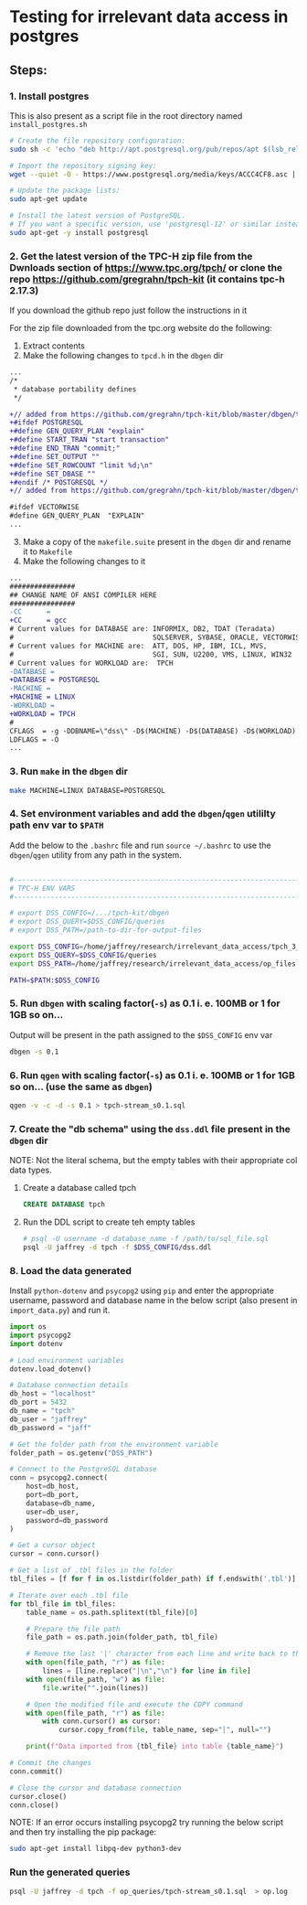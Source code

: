 # Testing for irrelevant data access in postgres

## Steps:

### 1. Install postgres
This is also present as a script file in the root directory named `install_postgres.sh`
```sh
# Create the file repository configuration:
sudo sh -c 'echo "deb http://apt.postgresql.org/pub/repos/apt $(lsb_release -cs)-pgdg main" > /etc/apt/sources.list.d/pgdg.list'

# Import the repository signing key:
wget --quiet -O - https://www.postgresql.org/media/keys/ACCC4CF8.asc | sudo apt-key add -

# Update the package lists:
sudo apt-get update

# Install the latest version of PostgreSQL.
# If you want a specific version, use 'postgresql-12' or similar instead of 'postgresql':
sudo apt-get -y install postgresql
```

### 2. Get the latest version of the TPC-H zip file from the Dwnloads section of https://www.tpc.org/tpch/ or clone the repo https://github.com/gregrahn/tpch-kit (it contains tpc-h 2.17.3)

If you download the github repo just follow the instructions in it

For the zip file downloaded from the tpc.org website do the following:
1. Extract contents
2. Make the following changes to `tpcd.h` in the `dbgen` dir
```diff
...
/*
 * database portability defines
 */

+// added from https://github.com/gregrahn/tpch-kit/blob/master/dbgen/tpcd.h
+#ifdef POSTGRESQL
+#define GEN_QUERY_PLAN "explain"
+#define START_TRAN "start transaction"
+#define END_TRAN "commit;"
+#define SET_OUTPUT ""
+#define SET_ROWCOUNT "limit %d;\n"
+#define SET_DBASE ""
+#endif /* POSTGRESQL */
+// added from https://github.com/gregrahn/tpch-kit/blob/master/dbgen/tpcd.h

#ifdef VECTORWISE
#define GEN_QUERY_PLAN  "EXPLAIN"
...

```
3. Make a copy of the `makefile.suite` present in the `dbgen` dir and rename it to `Makefile`
4. Make the following changes to it
```diff
...
################
## CHANGE NAME OF ANSI COMPILER HERE
################
-CC      =
+CC      = gcc
# Current values for DATABASE are: INFORMIX, DB2, TDAT (Teradata)
#                                  SQLSERVER, SYBASE, ORACLE, VECTORWISE
# Current values for MACHINE are:  ATT, DOS, HP, IBM, ICL, MVS,
#                                  SGI, SUN, U2200, VMS, LINUX, WIN32
# Current values for WORKLOAD are:  TPCH
-DATABASE =
+DATABASE = POSTGRESQL
-MACHINE =
+MACHINE = LINUX
-WORKLOAD =
+WORKLOAD = TPCH
#
CFLAGS	= -g -DDBNAME=\"dss\" -D$(MACHINE) -D$(DATABASE) -D$(WORKLOAD) -DRNG_TEST -D_FILE_OFFSET_BITS=64
LDFLAGS = -O
...
```

### 3. Run `make` in the `dbgen` dir
```sh
make MACHINE=LINUX DATABASE=POSTGRESQL
```

### 4. Set environment variables and add the `dbgen`/`qgen` utililty path env var to `$PATH`

Add the below to the `.bashrc` file and run `source ~/.bashrc` to use the `dbgen`/`qgen` utility from any path in the system.
```sh

#------------------------------------------------------------------------------
# TPC-H ENV VARS
#------------------------------------------------------------------------------

# export DSS_CONFIG=/.../tpch-kit/dbgen
# export DSS_QUERY=$DSS_CONFIG/queries
# export DSS_PATH=/path-to-dir-for-output-files

export DSS_CONFIG=/home/jaffrey/research/irrelevant_data_access/tpch_3_0_1/dbgen
export DSS_QUERY=$DSS_CONFIG/queries
export DSS_PATH=/home/jaffrey/research/irrelevant_data_access/op_files

PATH=$PATH:$DSS_CONFIG

```


### 5. Run `dbgen` with scaling factor(`-s`) as 0.1 i. e. 100MB or 1 for 1GB so on...
Output will be present in the path assigned to the `$DSS_CONFIG` env var
```sh
dbgen -s 0.1
```


### 6. Run `qgen` with scaling factor(`-s`) as 0.1 i. e. 100MB or 1 for 1GB so on... (use the same as `dbgen`)
```sh
qgen -v -c -d -s 0.1 > tpch-stream_s0.1.sql
```

### 7. Create the "db schema" using the `dss.ddl` file present in the `dbgen` dir
NOTE: Not the literal schema, but the empty tables with their appropriate col data types.
1. Create a database called tpch
    ```sql
    CREATE DATABASE tpch
    ```
2. Run the DDL script to create teh empty tables
    ```sh
    # psql -U username -d database_name -f /path/to/sql_file.sql
    psql -U jaffrey -d tpch -f $DSS_CONFIG/dss.ddl
    ```

### 8. Load the data generated
Install `python-dotenv` and `psycopg2` using `pip` and enter the appropriate username, password and database name in the below script (also present in `import_data.py`) and run it.

```py
import os
import psycopg2
import dotenv

# Load environment variables
dotenv.load_dotenv()

# Database connection details
db_host = "localhost"
db_port = 5432
db_name = "tpch"
db_user = "jaffrey"
db_password = "jaff"

# Get the folder path from the environment variable
folder_path = os.getenv("DSS_PATH")

# Connect to the PostgreSQL database
conn = psycopg2.connect(
    host=db_host,
    port=db_port,
    database=db_name,
    user=db_user,
    password=db_password
)

# Get a cursor object
cursor = conn.cursor()

# Get a list of .tbl files in the folder
tbl_files = [f for f in os.listdir(folder_path) if f.endswith('.tbl')]

# Iterate over each .tbl file
for tbl_file in tbl_files:
    table_name = os.path.splitext(tbl_file)[0]

    # Prepare the file path
    file_path = os.path.join(folder_path, tbl_file)

    # Remove the last '|' character from each line and write back to the file
    with open(file_path, "r") as file:
        lines = [line.replace("|\n","\n") for line in file]
    with open(file_path, "w") as file:
        file.write("".join(lines))

    # Open the modified file and execute the COPY command
    with open(file_path, "r") as file:
        with conn.cursor() as cursor:
            cursor.copy_from(file, table_name, sep="|", null="")

    print(f"Data imported from {tbl_file} into table {table_name}")

# Commit the changes
conn.commit()

# Close the cursor and database connection
cursor.close()
conn.close()
```

NOTE: If an error occurs installing psycopg2 try running the below script and then try installing the pip package:
```sh
sudo apt-get install libpq-dev python3-dev
```

### Run the generated queries
```sh
psql -U jaffrey -d tpch -f op_queries/tpch-stream_s0.1.sql  > op.log
```
